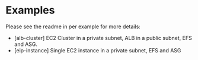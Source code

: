 # Examples

Please see the readme in per example for more details:

- [alb-cluster] EC2 Cluster in a private subnet, ALB in a public subnet, EFS and ASG.
- [eip-instance] Single EC2 instance in a private subnet, EFS and ASG
